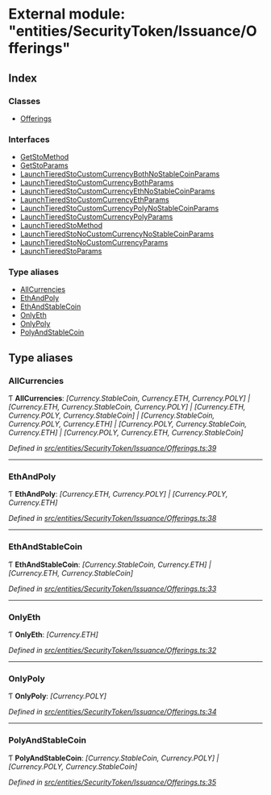 # External module: "entities/SecurityToken/Issuance/Offerings"

## Index

### Classes

- [Offerings](../classes/_entities_securitytoken_issuance_offerings_.offerings.md)

### Interfaces

- [GetStoMethod](../interfaces/_entities_securitytoken_issuance_offerings_.getstomethod.md)
- [GetStoParams](../interfaces/_entities_securitytoken_issuance_offerings_.getstoparams.md)
- [LaunchTieredStoCustomCurrencyBothNoStableCoinParams](../interfaces/_entities_securitytoken_issuance_offerings_.launchtieredstocustomcurrencybothnostablecoinparams.md)
- [LaunchTieredStoCustomCurrencyBothParams](../interfaces/_entities_securitytoken_issuance_offerings_.launchtieredstocustomcurrencybothparams.md)
- [LaunchTieredStoCustomCurrencyEthNoStableCoinParams](../interfaces/_entities_securitytoken_issuance_offerings_.launchtieredstocustomcurrencyethnostablecoinparams.md)
- [LaunchTieredStoCustomCurrencyEthParams](../interfaces/_entities_securitytoken_issuance_offerings_.launchtieredstocustomcurrencyethparams.md)
- [LaunchTieredStoCustomCurrencyPolyNoStableCoinParams](../interfaces/_entities_securitytoken_issuance_offerings_.launchtieredstocustomcurrencypolynostablecoinparams.md)
- [LaunchTieredStoCustomCurrencyPolyParams](../interfaces/_entities_securitytoken_issuance_offerings_.launchtieredstocustomcurrencypolyparams.md)
- [LaunchTieredStoMethod](../interfaces/_entities_securitytoken_issuance_offerings_.launchtieredstomethod.md)
- [LaunchTieredStoNoCustomCurrencyNoStableCoinParams](../interfaces/_entities_securitytoken_issuance_offerings_.launchtieredstonocustomcurrencynostablecoinparams.md)
- [LaunchTieredStoNoCustomCurrencyParams](../interfaces/_entities_securitytoken_issuance_offerings_.launchtieredstonocustomcurrencyparams.md)
- [LaunchTieredStoParams](../interfaces/_entities_securitytoken_issuance_offerings_.launchtieredstoparams.md)

### Type aliases

- [AllCurrencies](_entities_securitytoken_issuance_offerings_.md#allcurrencies)
- [EthAndPoly](_entities_securitytoken_issuance_offerings_.md#ethandpoly)
- [EthAndStableCoin](_entities_securitytoken_issuance_offerings_.md#ethandstablecoin)
- [OnlyEth](_entities_securitytoken_issuance_offerings_.md#onlyeth)
- [OnlyPoly](_entities_securitytoken_issuance_offerings_.md#onlypoly)
- [PolyAndStableCoin](_entities_securitytoken_issuance_offerings_.md#polyandstablecoin)

## Type aliases

### AllCurrencies

Ƭ **AllCurrencies**: _[Currency.StableCoin, Currency.ETH, Currency.POLY] | [Currency.ETH, Currency.StableCoin, Currency.POLY] | [Currency.ETH, Currency.POLY, Currency.StableCoin] | [Currency.StableCoin, Currency.POLY, Currency.ETH] | [Currency.POLY, Currency.StableCoin, Currency.ETH] | [Currency.POLY, Currency.ETH, Currency.StableCoin]_

_Defined in [src/entities/SecurityToken/Issuance/Offerings.ts:39](https://github.com/PolymathNetwork/polymath-sdk/blob/660aba8/src/entities/SecurityToken/Issuance/Offerings.ts#L39)_

---

### EthAndPoly

Ƭ **EthAndPoly**: _[Currency.ETH, Currency.POLY] | [Currency.POLY, Currency.ETH]_

_Defined in [src/entities/SecurityToken/Issuance/Offerings.ts:38](https://github.com/PolymathNetwork/polymath-sdk/blob/660aba8/src/entities/SecurityToken/Issuance/Offerings.ts#L38)_

---

### EthAndStableCoin

Ƭ **EthAndStableCoin**: _[Currency.StableCoin, Currency.ETH] | [Currency.ETH, Currency.StableCoin]_

_Defined in [src/entities/SecurityToken/Issuance/Offerings.ts:33](https://github.com/PolymathNetwork/polymath-sdk/blob/660aba8/src/entities/SecurityToken/Issuance/Offerings.ts#L33)_

---

### OnlyEth

Ƭ **OnlyEth**: _[Currency.ETH]_

_Defined in [src/entities/SecurityToken/Issuance/Offerings.ts:32](https://github.com/PolymathNetwork/polymath-sdk/blob/660aba8/src/entities/SecurityToken/Issuance/Offerings.ts#L32)_

---

### OnlyPoly

Ƭ **OnlyPoly**: _[Currency.POLY]_

_Defined in [src/entities/SecurityToken/Issuance/Offerings.ts:34](https://github.com/PolymathNetwork/polymath-sdk/blob/660aba8/src/entities/SecurityToken/Issuance/Offerings.ts#L34)_

---

### PolyAndStableCoin

Ƭ **PolyAndStableCoin**: _[Currency.StableCoin, Currency.POLY] | [Currency.POLY, Currency.StableCoin]_

_Defined in [src/entities/SecurityToken/Issuance/Offerings.ts:35](https://github.com/PolymathNetwork/polymath-sdk/blob/660aba8/src/entities/SecurityToken/Issuance/Offerings.ts#L35)_
